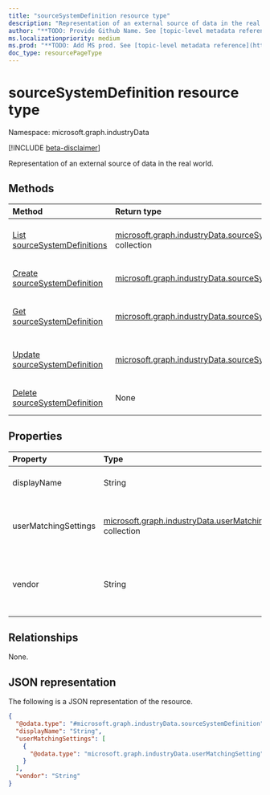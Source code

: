 ```yaml
---
title: "sourceSystemDefinition resource type"
description: "Representation of an external source of data in the real world."
author: "**TODO: Provide Github Name. See [topic-level metadata reference](https://aka.ms/msgo?pagePath=API/Document/Guidelines/Metadata)**"
ms.localizationpriority: medium
ms.prod: "**TODO: Add MS prod. See [topic-level metadata reference](https://aka.ms/msgo?pagePath=API/Document/Guidelines/Metadata)**"
doc_type: resourcePageType
---
```


# sourceSystemDefinition resource type

Namespace: microsoft.graph.industryData

[!INCLUDE [beta-disclaimer](../../includes/beta-disclaimer.md)]

Representation of an external source of data in the real world.

## Methods
|Method|Return type|Description|
|:---|:---|:---|
|[List sourceSystemDefinitions](../api/industrydata-industrydataconnector-list-sourcesystem.md)|[microsoft.graph.industryData.sourceSystemDefinition](../resources/industrydata-sourcesystemdefinition.md) collection|Get a list of the [sourceSystemDefinition](../resources/industrydata-sourcesystemdefinition.md) objects and their properties.|
|[Create sourceSystemDefinition](../api/industrydata-industrydataconnector-post-sourcesystem.md)|[microsoft.graph.industryData.sourceSystemDefinition](../resources/industrydata-sourcesystemdefinition.md)|Create a new [sourceSystemDefinition](../resources/industrydata-sourcesystemdefinition.md) object.|
|[Get sourceSystemDefinition](../api/industrydata-sourcesystemdefinition-get.md)|[microsoft.graph.industryData.sourceSystemDefinition](../resources/industrydata-sourcesystemdefinition.md)|Read the properties and relationships of a [sourceSystemDefinition](../resources/industrydata-sourcesystemdefinition.md) object.|
|[Update sourceSystemDefinition](../api/industrydata-sourcesystemdefinition-update.md)|[microsoft.graph.industryData.sourceSystemDefinition](../resources/industrydata-sourcesystemdefinition.md)|Update the properties of a [sourceSystemDefinition](../resources/industrydata-sourcesystemdefinition.md) object.|
|[Delete sourceSystemDefinition](../api/industrydata-industrydataconnector-delete-sourcesystem.md)|None|Deletes a [sourceSystemDefinition](../resources/industrydata-sourcesystemdefinition.md) object.|

## Properties
|Property|Type|Description|
|:---|:---|:---|
|displayName|String|Name of the source system.|
|userMatchingSettings|[microsoft.graph.industryData.userMatchingSetting](../resources/industrydata-usermatchingsetting.md) collection|A collection of user matching settings by roleGroup.|
|vendor|String|Name of the vendor who supplies the source system.|

## Relationships
None.

## JSON representation
The following is a JSON representation of the resource.
<!-- {
  "blockType": "resource",
  "keyProperty": "id",
  "@odata.type": "microsoft.graph.industryData.sourceSystemDefinition",
  "openType": false
}
-->
``` json
{
  "@odata.type": "#microsoft.graph.industryData.sourceSystemDefinition",
  "displayName": "String",
  "userMatchingSettings": [
    {
      "@odata.type": "microsoft.graph.industryData.userMatchingSetting"
    }
  ],
  "vendor": "String"
}
```

